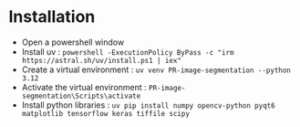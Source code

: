 # Installation

* Open a powershell window
* Install uv : ```powershell -ExecutionPolicy ByPass -c "irm https://astral.sh/uv/install.ps1 | iex"```
* Create a virtual environment : ```uv venv PR-image-segmentation --python 3.12```
* Activate the virtual environment : ```PR-image-segmentation\Scripts\activate```
* Install python libraries : ```uv pip install numpy opencv-python pyqt6 matplotlib tensorflow keras tiffile scipy```


